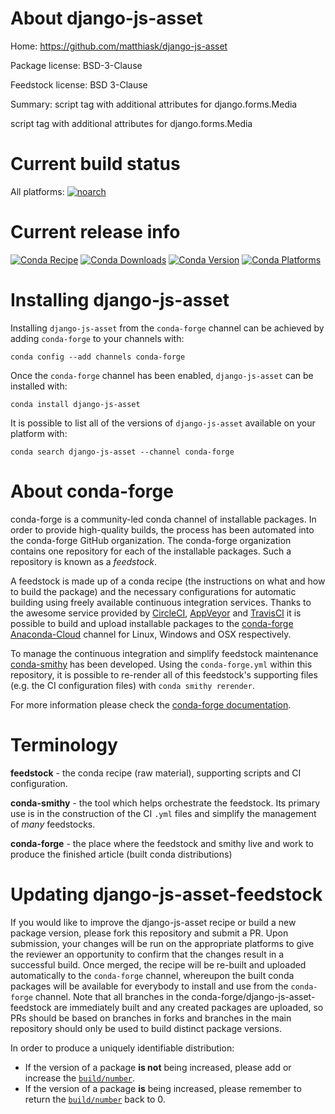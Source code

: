 About django-js-asset
=====================

Home: https://github.com/matthiask/django-js-asset

Package license: BSD-3-Clause

Feedstock license: BSD 3-Clause

Summary: script tag with additional attributes for django.forms.Media

script tag with additional attributes for django.forms.Media


Current build status
====================

All platforms:
[![noarch](https://img.shields.io/circleci/project/github/conda-forge/django-js-asset-feedstock/master.svg?label=noarch)](https://circleci.com/gh/conda-forge/django-js-asset-feedstock)

Current release info
====================
[![Conda Recipe](https://img.shields.io/badge/recipe-django--js--asset-green.svg)](https://anaconda.org/conda-forge/django-js-asset)
[![Conda Downloads](https://img.shields.io/conda/dn/conda-forge/django-js-asset.svg)](https://anaconda.org/conda-forge/django-js-asset)
[![Conda Version](https://img.shields.io/conda/vn/conda-forge/django-js-asset.svg)](https://anaconda.org/conda-forge/django-js-asset)
[![Conda Platforms](https://img.shields.io/conda/pn/conda-forge/django-js-asset.svg)](https://anaconda.org/conda-forge/django-js-asset)

Installing django-js-asset
==========================

Installing `django-js-asset` from the `conda-forge` channel can be achieved by adding `conda-forge` to your channels with:

```
conda config --add channels conda-forge
```

Once the `conda-forge` channel has been enabled, `django-js-asset` can be installed with:

```
conda install django-js-asset
```

It is possible to list all of the versions of `django-js-asset` available on your platform with:

```
conda search django-js-asset --channel conda-forge
```


About conda-forge
=================

conda-forge is a community-led conda channel of installable packages.
In order to provide high-quality builds, the process has been automated into the
conda-forge GitHub organization. The conda-forge organization contains one repository
for each of the installable packages. Such a repository is known as a *feedstock*.

A feedstock is made up of a conda recipe (the instructions on what and how to build
the package) and the necessary configurations for automatic building using freely
available continuous integration services. Thanks to the awesome service provided by
[CircleCI](https://circleci.com/), [AppVeyor](http://www.appveyor.com/)
and [TravisCI](https://travis-ci.org/) it is possible to build and upload installable
packages to the [conda-forge](https://anaconda.org/conda-forge)
[Anaconda-Cloud](http://docs.anaconda.org/) channel for Linux, Windows and OSX respectively.

To manage the continuous integration and simplify feedstock maintenance
[conda-smithy](http://github.com/conda-forge/conda-smithy) has been developed.
Using the ``conda-forge.yml`` within this repository, it is possible to re-render all of
this feedstock's supporting files (e.g. the CI configuration files) with ``conda smithy rerender``.

For more information please check the [conda-forge documentation](https://conda-forge.org/docs/).

Terminology
===========

**feedstock** - the conda recipe (raw material), supporting scripts and CI configuration.

**conda-smithy** - the tool which helps orchestrate the feedstock.
                   Its primary use is in the construction of the CI ``.yml`` files
                   and simplify the management of *many* feedstocks.

**conda-forge** - the place where the feedstock and smithy live and work to
                  produce the finished article (built conda distributions)


Updating django-js-asset-feedstock
==================================

If you would like to improve the django-js-asset recipe or build a new
package version, please fork this repository and submit a PR. Upon submission,
your changes will be run on the appropriate platforms to give the reviewer an
opportunity to confirm that the changes result in a successful build. Once
merged, the recipe will be re-built and uploaded automatically to the
`conda-forge` channel, whereupon the built conda packages will be available for
everybody to install and use from the `conda-forge` channel.
Note that all branches in the conda-forge/django-js-asset-feedstock are
immediately built and any created packages are uploaded, so PRs should be based
on branches in forks and branches in the main repository should only be used to
build distinct package versions.

In order to produce a uniquely identifiable distribution:
 * If the version of a package **is not** being increased, please add or increase
   the [``build/number``](http://conda.pydata.org/docs/building/meta-yaml.html#build-number-and-string).
 * If the version of a package **is** being increased, please remember to return
   the [``build/number``](http://conda.pydata.org/docs/building/meta-yaml.html#build-number-and-string)
   back to 0.